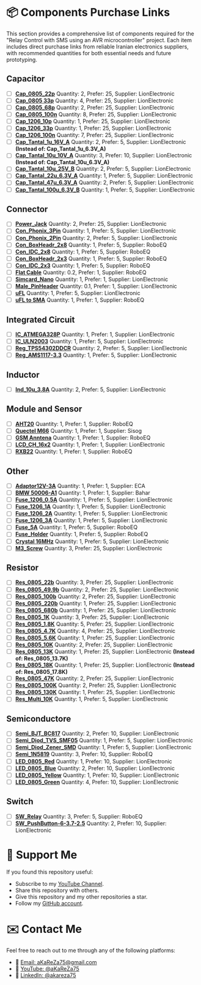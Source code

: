 # 📦 Components Purchase Links
This section provides a comprehensive list of components required for the "Relay Control with SMS using an AVR microcontroller" project.
Each item includes direct purchase links from reliable Iranian electronics suppliers, with recommended quantities for both essential needs and future prototyping.

## Capacitor
- [ ] [**Cap_0805_22p**](https://lionelectronic.ir/products/1950-TCC0805COG220J500BT) Quantity: 2, Prefer: 25, Supplier: LionElectronic
- [ ] [**Cap_0805 33p**](https://lionelectronic.ir/products/1951-TCC0805COG330J500BT) Quantity: 4, Prefer: 25, Supplier: LionElectronic
- [ ] [**Cap_0805_68p**](https://lionelectronic.ir/products/1954-0805CG680J500NT) Quantity: 2, Prefer: 25, Supplier: LionElectronic
- [ ] [**Cap_0805_100n**](https://lionelectronic.ir/products/2791-CL21B104KBCNNNC) Quantity: 8, Prefer: 25, Supplier: LionElectronic
- [ ] [**Cap_1206_10p**](https://lionelectronic.ir/products/1991-1206CG100J500NT) Quantity: 1, Prefer: 25, Supplier: LionElectronic  
- [ ] [**Cap_1206_33p**](https://lionelectronic.ir/products/1994-TCC1206C0G330J500DT) Quantity: 1, Prefer: 25, Supplier: LionElectronic  
- [ ] [**Cap_1206_100n**](https://lionelectronic.ir/products/5156-C3216NP01H104J160AA) Quantity: 7, Prefer: 25, Supplier: LionElectronic
- [ ] [**Cap_Tantal_1u_16V_A**](https://lionelectronic.ir/products/2037-TAJA105K016RNJ) Quantity: 2, Prefer: 5, Supplier: LionElectronic **(Instead of: Cap_Tantal_1u_6.3V_A)**
- [ ] [**Cap_Tantal_10u_10V_A**](https://lionelectronic.ir/products/2046-TAJA106K010RNJ) Quantity: 3, Prefer: 10, Supplier: LionElectronic **(Instead of: Cap_Tantal_10u_6.3V_A)**
- [ ] [**Cap_Tantal_10u_25V_B**](https://lionelectronic.ir/products/1037-TAJB106K025RNJ) Quantity: 2, Prefer: 5, Supplier: LionElectronic
- [ ] [**Cap_Tantal_22u_6.3V_A**](https://lionelectronic.ir/products/2051-TAJA226M006RNJ) Quantity: 1, Prefer: 5, Supplier: LionElectronic 
- [ ] [**Cap_Tantal_47u_6.3V_A**](https://lionelectronic.ir/products/2056-TAJA476K006RNJ) Quantity: 2, Prefer: 5, Supplier: LionElectronic 
- [ ] [**Cap_Tantal_100u_6.3V_B**](https://lionelectronic.ir/products/3312-T520B107M006ATE040) Quantity: 1, Prefer: 5, Supplier: LionElectronic 

## Connector
- [ ] [**Power_Jack**](https://lionelectronic.ir/products/4704-DC005) Quantity: 2, Prefer: 25, Supplier: LionElectronic  
- [ ] [**Con_Phonix_3Pin**](https://lionelectronic.ir/products/6050-KF2EDGR%2BK-5.08-3P) Quantity: 1, Prefer: 5, Supplier: LionElectronic
- [ ] [**Con_Phonix_2Pin**](https://lionelectronic.ir/products/6049-KF2EDGR%2BK-5.08-2P) Quantity: 2, Prefer: 5, Supplier: LionElectronic
- [ ] [**Con_BoxHeadr_2x8**](https://roboeq.ir/products/detail/1504020/%D8%A8%D8%A7%DA%A9%D8%B3-%D9%87%D8%AF%D8%B1-8-2-BOX-HEADER-%D8%B5%D8%A7%D9%81/) Quantity: 1, Prefer: 5, Supplier: RoboEQ  
- [ ] [**Con_IDC_2x8**](https://roboeq.ir/products/detail/1504003/%D8%A2%DB%8C-%D8%AF%DB%8C-%D8%B3%DB%8C-IDC-2-8/) Quantity: 1, Prefer: 5, Supplier: RoboEQ  
- [ ] [**Con_BoxHeadr_2x3**](https://roboeq.ir/products/detail/1504056/%D8%A8%D8%A7%DA%A9%D8%B3-%D9%87%D8%AF%D8%B1-3-2-BOX-HEADER-%D8%B5%D8%A7%D9%81/) Quantity: 1, Prefer: 5, Supplier: RoboEQ  
- [ ] [**Con_IDC_2x3**](https://roboeq.ir/products/detail/1504059/%D8%A2%DB%8C-%D8%AF%DB%8C-%D8%B3%DB%8C-IDC-2-3/) Quantity: 1, Prefer: 5, Supplier: RoboEQ  
- [ ] [**Flat Cable**](https://roboeq.ir/products/detail/1301002/%DA%A9%D8%A7%D8%A8%D9%84-20-%D8%B1%D8%B4%D8%AA%D9%87-%D9%81%D9%84%D8%AA/) Quantity: 0.2, Prefer: 1, Supplier: RoboEQ  
- [ ] [**Simcard_Nano**](https://lionelectronic.ir/products/4593-SI107C-08200) Quantity: 1, Prefer: 1, Supplier: LionElectronic  
- [ ] [**Male_PinHeader**](https://lionelectronic.ir/products/5356-PLS-2.54-1X40GF) Quantity: 0.1, Prefer: 1, Supplier: LionElectronic  
- [ ] [**uFL**](https://lionelectronic.ir/products/5100-BWIPX-1-001E-) Quantity: 1, Prefer: 5, Supplier: LionElectronic  
- [ ] [**uFL to SMA**](https://roboeq.ir/products/detail/1509123/%DA%A9%D8%A7%D9%86%DA%A9%D8%AA%D9%88%D8%B1-UFL-%D8%A8%D9%87-SMA-%D9%85%D8%A7%D8%AF%DA%AF%DB%8C-%D8%B7%D9%88%D9%84-15-%D8%B3%D8%A7%D9%86%D8%AA%DB%8C-%D9%85%D8%AA%D8%B1/) Quantity: 1, Prefer: 1, Supplier: RoboEQ  

## Integrated Circuit
- [ ] [**IC_ATMEGA328P**](https://lionelectronic.ir/products/293-ATMEGA328P-AU) Quantity: 1, Prefer: 1, Supplier: LionElectronic  
- [ ] [**IC_ULN2003**](https://lionelectronic.ir/products/1506-ULN2003D1013TR) Quantity: 1, Prefer: 5, Supplier: LionElectronic  
- [ ] [**Reg_TPS54302DDCR**](https://lionelectronic.ir/products/2487-TPS54302DDCR) Quantity: 2, Prefer: 5, Supplier: LionElectronic  
- [ ] [**Reg_AMS1117-3.3**](https://lionelectronic.ir/products/868-AMS1117-3.3) Quantity: 1, Prefer: 5, Supplier: LionElectronic  

## Inductor
- [ ] [**Ind_10u_3.8A**](https://lionelectronic.ir/products/4357-SPM6530T-100M) Quantity: 2, Prefer: 5, Supplier: LionElectronic

## Module and Sensor
- [ ] [**AHT20**](https://roboeq.ir/products/detail/0509020/%D9%85%D8%A7%DA%98%D9%88%D9%84-%D8%B3%D9%86%D8%B3%D9%88%D8%B1-%D8%AF%D9%85%D8%A7-%D9%88-%D8%B1%D8%B7%D9%88%D8%A8%D8%AA-AHT20/) Quantity: 1, Prefer: 1, Supplier: RoboEQ
- [ ] [**Quectel M66**](https://shop.sisoog.com/product/%D9%85%D8%A7%DA%98%D9%88%D9%84-m66fb-%DA%A9%D9%88%DB%8C%DA%A9%D8%AA%D9%84/) Quantity: 1, Prefer: 1, Supplier: Sisog
- [ ] [**GSM Anntena**](https://roboeq.ir/products/detail/0502052/%D8%A2%D9%86%D8%AA%D9%86-GSM-%D8%B1%D8%A7%DB%8C%D8%AA-5-%D8%B3%D8%A7%D9%86%D8%AA%DB%8C-%D9%85%D8%AA%D8%B1/) Quantity: 1, Prefer: 1, Supplier: RoboEQ  
- [ ] [**LCD_CH_16x2**](https://lionelectronic.ir/products/994-JHD659-162A-B-W) Quantity: 1, Prefer: 1, Supplier: LionElectronic
- [ ] [**RXB22**](https://roboeq.ir/products/detail/0501141/%D9%85%D8%A7%DA%98%D9%88%D9%84-%DA%AF%DB%8C%D8%B1%D9%86%D8%AF%D9%87-ASK-%D9%81%D8%B1%DA%A9%D8%A7%D9%86%D8%B3-433-%D9%85%DA%AF%D8%A7%D9%87%D8%B1%D8%AA%D8%B2-%D9%85%D8%AF%D9%84-RXB22-/) Quantity: 1, Prefer: 1, Supplier: RoboEQ  

## Other
- [ ] [**Adaptor12V-3A**](https://eshop.eca.ir/%D8%A2%D8%AF%D8%A7%D9%BE%D8%AA%D9%88%D8%B1/1596-%D8%A2%D8%AF%D8%A7%D9%BE%D8%AA%D9%88%D8%B1-12-%D9%88%D9%84%D8%AA-3-%D8%A2%D9%85%D9%BE%D8%B1-%D8%A8%DB%8C%D9%86-%D8%B1%D8%A7%D9%87%DB%8C-12v-3a.html) Quantity: 1, Prefer: 1, Supplier: ECA  
- [ ] [**BMW 50006-A1**](https://bahar-enclosure.ir/product/bmw-50006-a1/) Quantity: 1, Prefer: 1, Supplier: Bahar
- [ ] [**Fuse_1206_0.5A**](https://lionelectronic.ir/products/1891-JFC1206-0500FS-63V-0.5A) Quantity: 1, Prefer: 5, Supplier: LionElectronic  
- [ ] [**Fuse_1206_1A**](https://lionelectronic.ir/products/1892-JFC1206-1100FS-63V-1A) Quantity: 1, Prefer: 5, Supplier: LionElectronic  
- [ ] [**Fuse_1206_2A**](https://lionelectronic.ir/products/1893-JFC1206-1200FS-63V-2A) Quantity: 1, Prefer: 5, Supplier: LionElectronic
- [ ] [**Fuse_1206_3A**](https://lionelectronic.ir/products/1894-JFC1206-1300FS-63V-3A) Quantity: 1, Prefer: 5, Supplier: LionElectronic
- [ ] [**Fuse_5A**](https://roboeq.ir/products/detail/0320015/%D9%81%DB%8C%D9%88%D8%B2-%D8%B4%DB%8C%D8%B4%D9%87-%D8%A7%DB%8C-5-%D8%A2%D9%85%D9%BE%D8%B1-5x20/) Quantity: 1, Prefer: 5, Supplier: RoboEQ
- [ ] [**Fuse_Holder**](https://roboeq.ir/products/detail/0320002/%D8%AC%D8%A7%D9%81%DB%8C%D9%88%D8%B2%DB%8C-%DA%A9%D9%88%DA%86%DA%A9-%D8%AF%D8%B1%D8%A8-%D8%AF%D8%A7%D8%B1/) Quantity: 1, Prefer: 5, Supplier: RoboEQ
- [ ] [**Crystal 16MHz**](https://lionelectronic.ir/products/2101-XTAL-16MHZ%28HC-49SMD%29) Quantity: 1, Prefer: 5, Supplier: LionElectronic
- [ ] [**M3_Screw**](https://lionelectronic.ir/products/5042-M3x6-Screw) Quantity: 3, Prefer: 25, Supplier: LionElectronic

## Resistor
- [ ] [**Res_0805_22b**](https://lionelectronic.ir/products/1553-0805W8J0220T5E) Quantity: 3, Prefer: 25, Supplier: LionElectronic  
- [ ] [**Res_0805_49.9b**](https://lionelectronic.ir/products/4246-0805W8F499JT5E) Quantity: 2, Prefer: 25, Supplier: LionElectronic  
- [ ] [**Res_0805_100b**](https://lionelectronic.ir/products/1561-0805W8J0101T5E) Quantity: 2, Prefer: 25, Supplier: LionElectronic  
- [ ] [**Res_0805_220b**](https://lionelectronic.ir/products/1565-SER0805J220R) Quantity: 1, Prefer: 25, Supplier: LionElectronic  
- [ ] [**Res_0805_680b**](https://lionelectronic.ir/products/1571-0805W8J0681T5E) Quantity: 1, Prefer: 25, Supplier: LionElectronic
- [ ] [**Res_0805_1K**](https://lionelectronic.ir/products/1573-RS-05K102JT) Quantity: 3, Prefer: 25, Supplier: LionElectronic  
- [ ] [**Res_0805_1.8K**](https://lionelectronic.ir/products/1576-0805W8J0182T5E) Quantity: 5, Prefer: 25, Supplier: LionElectronic
- [ ] [**Res_0805_4.7K**](https://lionelectronic.ir/products/1581-SER0805J4K7) Quantity: 4, Prefer: 25, Supplier: LionElectronic 
- [ ] [**Res_0805_5.6K**](https://lionelectronic.ir/products/1582-0805W8J0562T5E) Quantity: 1, Prefer: 25, Supplier: LionElectronic 
- [ ] [**Res_0805_10K**](https://lionelectronic.ir/products/1585-SCR0805J10K) Quantity: 2, Prefer: 25, Supplier: LionElectronic
- [ ] [**Res_0805_13K**](https://lionelectronic.ir/products/1453-0805W8F1302T5E) Quantity: 1, Prefer: 25, Supplier: LionElectronic **(Instead of: Res_0805_13.7K)**
- [ ] [**Res_0805_18K**](https://lionelectronic.ir/products/5463-0805W8F1782T5E) Quantity: 1, Prefer: 25, Supplier: LionElectronic **(Instead of: Res_0805_17.8K)**
- [ ] [**Res_0805_47K**](https://lionelectronic.ir/products/1593-SER0805J47K) Quantity: 2, Prefer: 25, Supplier: LionElectronic
- [ ] [**Res_0805_100K**](https://lionelectronic.ir/products/1474-RS-05K1003FT) Quantity: 2, Prefer: 25, Supplier: LionElectronic
- [ ] [**Res_0805_130K**](https://lionelectronic.ir/products/1477-0805W8F1303T5E) Quantity: 1, Prefer: 25, Supplier: LionElectronic
- [ ] [**Res_Multi_10K**](https://lionelectronic.ir/products/3235-3296W-1-103LF) Quantity: 1, Prefer: 5, Supplier: LionElectronic

## Semiconductore
- [ ] [**Semi_BJT_BC817**](https://lionelectronic.ir/products/134-BC817-40) Quantity: 2, Prefer: 10, Supplier: LionElectronic 
- [ ] [**Semi_Diod_TVS_SMF05**](https://lionelectronic.ir/products/121-SMF05C.TCT) Quantity: 1, Prefer: 5, Supplier: LionElectronic 
- [ ] [**Semi_Diod_Zener_SMD**](https://lionelectronic.ir/products/2359-ZMM5V1) Quantity: 1, Prefer: 5, Supplier: LionElectronic 
- [ ] [**Semi_1N5819**](https://roboeq.ir/products/detail/0304143/%D8%AF%DB%8C%D9%88%D8%AF-%D8%B4%D8%A7%D8%AA%DA%A9%DB%8C-1-%D8%A2%D9%85%D9%BE%D8%B1-40-%D9%88%D9%84%D8%AA-SS14/) Quantity: 3, Prefer: 10, Supplier: RoboEQ
- [ ] [**LED_0805_Red**](https://lionelectronic.ir/products/2207-XL-2012SURC) Quantity: 1, Prefer: 10, Supplier: LionElectronic  
- [ ] [**LED_0805_Blue**](https://lionelectronic.ir/products/3268-XL-2012UBC) Quantity: 2, Prefer: 10, Supplier: LionElectronic  
- [ ] [**LED_0805_Yellow**](https://lionelectronic.ir/products/3267-XL-2012UYC) Quantity: 1, Prefer: 10, Supplier: LionElectronic  
- [ ] [**LED_0805_Green**](https://lionelectronic.ir/products/3265-XL-2012SYGC) Quantity: 4, Prefer: 10, Supplier: LionElectronic

## Switch
- [ ] [**SW_Relay**](https://roboeq.ir/products/detail/0308060/%D8%B1%D9%84%D9%87-12-%D9%88%D9%84%D8%AA-%D8%AA%DA%A9-%DA%A9%D9%86%D8%AA%D8%A7%DA%A9%D8%AA-10-%D8%A2%D9%85%D9%BE%D8%B1-5-%D9%BE%DB%8C%D9%86/) Quantity: 3, Prefer: 5, Supplier: RoboEQ
- [ ] [**SW_PushButton-6-3.7-2.5**](https://lionelectronic.ir/products/4165-TS365TP) Quantity: 2, Prefer: 10, Supplier: LionElectronic

# 🌟 Support Me
If you found this repository useful:
- Subscribe to my [YouTube Channel](https://www.youtube.com/@aKaReZa75).
- Share this repository with others.
- Give this repository and my other repositories a star.
- Follow my [GitHub account](https://github.com/aKaReZa75).

# ✉️ Contact Me
Feel free to reach out to me through any of the following platforms:
- 📧 [Email: aKaReZa75@gmail.com](mailto:aKaReZa75@gmail.com)
- 🎥 [YouTube: @aKaReZa75](https://www.youtube.com/@aKaReZa75)
- 💼 [LinkedIn: @akareza75](https://www.linkedin.com/in/akareza75)
